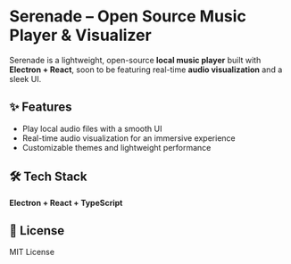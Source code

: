 # Serenade – Open Source Music Player & Visualizer  

Serenade is a lightweight, open-source **local music player** built with **Electron + React**, soon to be featuring real-time **audio visualization** and a sleek UI.  

## ✨ Features  
- Play local audio files with a smooth UI  
- Real-time audio visualization for an immersive experience  
- Customizable themes and lightweight performance  

## 🛠 Tech Stack  
**Electron + React + TypeScript**

## 📜 License  
MIT License  

